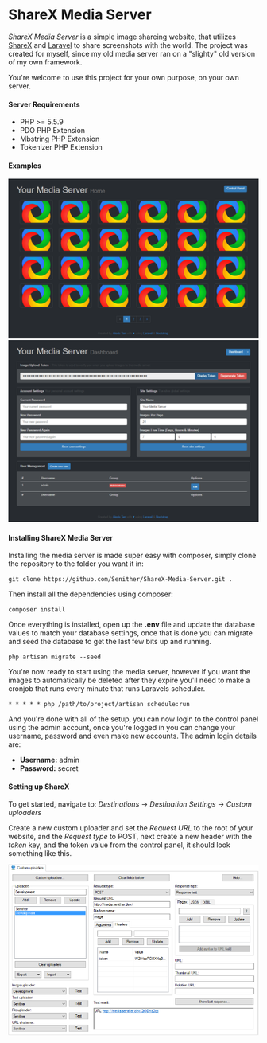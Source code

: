 ShareX Media Server
===================

*ShareX Media Server* is a simple image shareing website, that utilizes [ShareX](https://getsharex.com/) and [Laravel](http://laravel.com/) to share screenshots with the world. The project was created for myself, since my old media server ran on a "slighty" old version of my own framework.

You're welcome to use this project for your own purpose, on your own server.

#### Server Requirements

 - PHP >= 5.5.9
 - PDO PHP Extension
 - Mbstring PHP Extension
 - Tokenizer PHP Extension

#### Examples

![ShareX Media Server - Homepage](ShareX-example-home.png "ShareX Media Server - Homepage")
![ShareX Media Server - Control Panel](ShareX-example-cp.png "ShareX Media Server - Control Panel")

#### Installing ShareX Media Server

Installing the media server is made super easy with composer, simply clone the repository to the folder you want it in:

    git clone https://github.com/Senither/ShareX-Media-Server.git .

Then install all the dependencies using composer:

    composer install

Once everything is installed, open up the **.env** file and update the database values to match your database settings, once that is done you can migrate and seed the database to get the last few bits up and running.

    php artisan migrate --seed

You're now ready to start using the media server, however if you want the images to automatically be deleted after they expire you'll need to make a cronjob that runs every minute that runs Laravels scheduler.

    * * * * * php /path/to/project/artisan schedule:run

And you're done with all of the setup, you can now login to the control panel using the admin account, once you're logged in you can change your username, password and even make new accounts.
The admin login details are:

 * __Username:__ admin
 * __Password:__ secret

#### Setting up ShareX

To get started, navigate to: *Destinations* -> *Destination Settings* -> *Custom uploaders*

Create a new custom uploader and set the *Request URL* to the root of your website, and the _Request type_ to POST, next create a new header with the _token_ key, and the token value from the control panel, it should look something like this. 

![ShareX Custom Uploaders page](ShareX-custom-uploaders-page.png "ShareX Custom Uploaders page")
